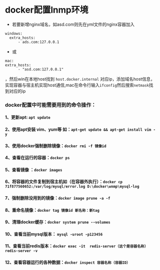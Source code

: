 # docker配置lnmp环境
- 若要新增nginx域名，如asd.com则先在yml文件的nginx容器加入
```
windows:
  extra_hosts:
      - ads.com:127.0.0.1
```
- 或

```
mac:
extra_hosts:
      - "asd.com:127.0.0.1"
```
，然后win在本地host找到 `host.docker.internal` 对应ip，添加域名host信息，实现容器与宿主机实现host通信,mac在命令行输入`ifconfig`然后搜索`netmask`找到对应的ip
### docker配置中可能需要用到的命令操作：
#### 1、更新apt: `apt update`
#### 2、使用apt安装 vim、yum等 如：`apt-get update && apt-get install vim -y`
#### 3、使用docker强制删除镜像：`docker rmi -f 镜像id`
#### 4、查看在运行的容器：`docker ps`
#### 5、查看镜像 ：`docker images`
#### 6、将容器的文件复制到宿主机如（在容器外执行）：`docker cp 71f877560652:/var/log/mysql/error.log D:\docker\wnmp\mysql-log`
#### 7、强制删除没用到的镜像：`docker image prune -a -f `
#### 8、重命名镜像：`docker tag 镜像id 新名称：新tag`
#### 9、清理docker缓存：`docker system prune --volumes`
#### 10、查看当前mysql版本： `mysql -uroot -p123456`
#### 11、查看当前redis版本：`docker exec -it  redis-server（这个是容器名称）  redis-server -v`
#### 12、查看容器运行的各种数据：`docker inspect 容器名称（容器ID）`
